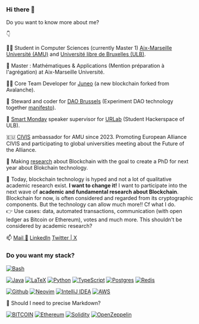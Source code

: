 ### Hi there 👋

Do you want to know more about me?

👇

🧑‍🎓 Student in Computer Sciences (currently Master 1) [Aix-Marseille Université (AMU)](https://www.univ-amu.fr/) and [Université libre de Bruxelles (ULB)](https://github.com/ulb).

📜 Master : Mathématiques & Applications (Mention préparation à l'agrégation) at Aix-Marseille Université. 

🧑‍💻 Core Team Developer for [Juneo](https://github.com/Juneo-io) (a new blockchain forked from Avalanche).

🤝 Steward and coder for [DAO Brussels](https://github.com/daobrussels) (Experiment DAO technology together [manifesto](https://dao.brussels/manifesto)).

🧠 [Smart Monday](urlab.be/events/talks) speaker supervisor for [URLab](https://github.com/UrLab) (Student Hackerspace of ULB).

🇪🇺 [CIVIS](civis.eu/en) ambassador for AMU since 2023. Promoting European Alliance CIVIS and participating to global universities meeting about the Future of the Alliance. 

🔭 Making [research](https://github.com/tsua0002/blockchain_research) about Blockchain with the goal to create a PhD for next year about Blokchain technology.

💭 Today, blockchain technology is hyped and not a lot of qualitative academic research exist. **I want to change it!** I want to participate into the next wave of **academic and fundamental research about Blockchain**. Blockchain for now, is often considered and regarded from its cryptographic components. But the technology can allow much more!! Cf what I do.    
👉 Use cases: data, automated transactions, communication (with open ledger as Bitcoin or Ethereum), votes and much more. This shouldn't be considered by academic research? 

📫 [Mail 📩](mailto:thom.suau@orange.fr?subject=Contact) [LinkedIn](https://www.linkedin.com/in/thomas-suau-92932889/) [Twitter | X](https://twitter.com/ThomasSuau)

### Do you want my stack?
[![Bash](https://github.com/odb/official-bash-logo/blob/master/assets/Logos/Icons/PNG/64x64.png)]()

[![Java](https://img.shields.io/badge/java-%23ED8B00.svg?style=for-the-badge&logo=openjdk&logoColor=white)]()
[![LaTeX](https://img.shields.io/badge/latex-%23008080.svg?style=for-the-badge&logo=latex&logoColor=white)]()
[![Python](https://img.shields.io/badge/python-3670A0?style=for-the-badge&logo=python&logoColor=ffdd54)]()
[![TypeScript](https://img.shields.io/badge/TypeScript-007ACC?style=for-the-badge&logo=typescript&logoColor=white)]()
[![Postgres](https://img.shields.io/badge/PostgreSQL-316192?style=for-the-badge&logo=postgresql&logoColor=white)]()
[![Redis](https://img.shields.io/badge/redis-%23DD0031.svg?&style=for-the-badge&logo=redis&logoColor=white)]()

[![Github](https://img.shields.io/badge/-GitHub-black?style=for-the-badge&logo=github&logoColor=white)]()
[![Neovim](https://img.shields.io/badge/NeoVim-%2357A143.svg?&style=for-the-badge&logo=neovim&logoColor=white)]()
[![IntelliJ IDEA](https://img.shields.io/badge/IntelliJIDEA-000000.svg?style=for-the-badge&logo=intellij-idea&logoColor=white)]()
[![AWS](https://img.shields.io/badge/AWS-%23FF9900.svg?style=for-the-badge&logo=amazon-aws&logoColor=white)]()

🤔 Should I need to precise Markdown?

[![BITCOIN](https://img.shields.io/badge/Bitcoin-7c7c7c?style=for-the-badge&logo=bitcoin&logoColor=ff9900)]()
[![Ethereum](https://img.shields.io/badge/Ethereum-716b94?style=for-the-badge&logo=Ethereum&logoColor=79e7e7)]()
[![Solidity](https://img.shields.io/badge/Solidity-c6bfc3.svg?style=for-the-badge&logo=solidity&logoColor=white)]()
[![OpenZeppelin](https://img.shields.io/badge/OpenZeppelin-4E5EE4?logo=OpenZeppelin&logoColor=fff&style=for-the-badge)]()
